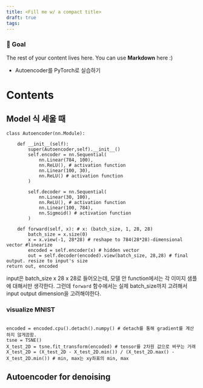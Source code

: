 ```yaml
---
title: <Fill me w/ a compact title>
draft: true
tags:
---
```

### 🎯 Goal 
The rest of your content lives here. You can use **Markdown** here :)
- Autoencoder를 PyTorch로 실습하기

# Contents
## Model 식 세울 때
``` PyTorch
class Autoencoder(nn.Module):

	def __init__(self):
		super(Autoencoder,self).__init__()
		self.encoder = nn.Sequential(
			nn.Linear(784, 100),
			nn.ReLU(), # activation function
			nn.Linear(100, 30),
			nn.ReLU() # activation function
		)

		self.decoder = nn.Sequential(
			nn.Linear(30, 100),
			nn.ReLU(), # activation function
			nn.Linear(100, 784),
			nn.Sigmoid() # activation function
		)

	def forward(self, x): # x: (batch_size, 1, 28, 28)
		batch_size = x.size(0)
		x = x.view(-1, 28*28) # reshape to 784(28*28)-dimensional vector #linearize
		encoded = self.encoder(x) # hidden vector
		out = self.decoder(encoded).view(batch_size, 28,28) # final output. resize to input's size
return out, encoded
```

input은 batch_size x 28 x 28로 들어오는데,
모델 안 function에서는 각 이미지 샘플에 대해서만 생각한다.
그런데 `forward` 함수에서는 실제 batch_size까지 고려해서 input output dimension을 고려해야한다.


### visualize MNIST
```PyTorch

encoded = encoded.cpu().detach().numpy() # detach를 통해 gradient를 계산하지 않게끔함.
tsne = TSNE()
X_test_2D = tsne.fit_transform(encoded) # tensor를 2차원 값으로 바꾸는 거래
X_test_2D = (X_test_2D - X_test_2D.min()) / (X_test_2D.max() - X_test_2D.min()) # min, max는 xy좌표의 min, max

```

## Autoencoder for denoising
